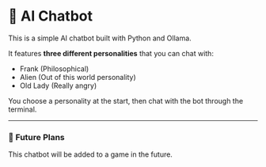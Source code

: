 # 🤖 AI Chatbot

This is a simple AI chatbot built with Python and Ollama.

It features **three different personalities** that you can chat with:
- Frank (Philosophical)
- Alien (Out of this world personality)
- Old Lady (Really angry)

You choose a personality at the start, then chat with the bot through the terminal.

---

### 🔧 Future Plans

This chatbot will be added to a game in the future.
